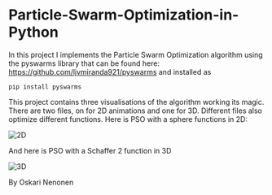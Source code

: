 # Particle-Swarm-Optimization-in-Python

In this project I implements the Particle Swarm Optimization algorithm using the pyswarms library that can be found here: https://github.com/ljvmiranda921/pyswarms and installed as

`pip install pyswarms`

This project contains three visualisations of the algorithm working its magic. There are two files, on for 2D animations and one for 3D. Different files also optimize different functions. Here is PSO with a sphere functions in 2D: 

![2D](https://streamable.com/87t9x)

And here is PSO with a Schaffer 2 function in 3D

![3D](https://streamable.com/rq8i6)


By Oskari Nenonen
